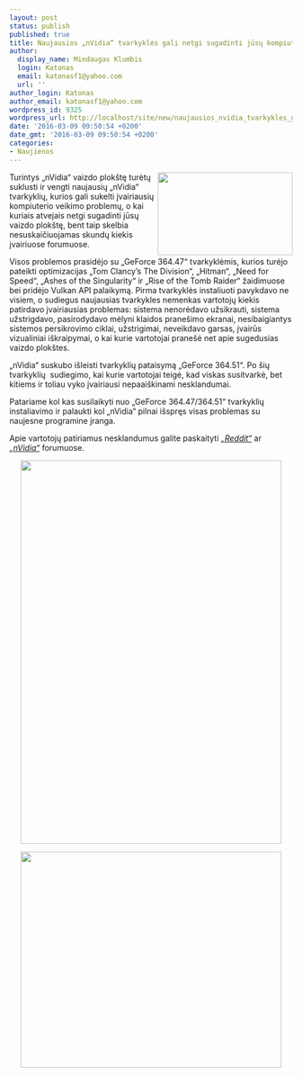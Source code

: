 ```yaml
---
layout: post
status: publish
published: true
title: Naujausios „nVidia“ tvarkyklės gali netgi sugadinti jūsų kompiuterį
author:
  display_name: Mindaugas Klumbis
  login: Katonas
  email: katonasf1@yahoo.com
  url: ''
author_login: Katonas
author_email: katonasf1@yahoo.com
wordpress_id: 9325
wordpress_url: http://localhost/site/new/naujausios_nvidia_tvarkykles_gali_netgi_sugadinti_jusu_kompiuteri/
date: '2016-03-09 09:50:54 +0200'
date_gmt: '2016-03-09 09:50:54 +0200'
categories:
- Naujienos
---
```

<p>
	<a href="http://technews.lt/userfiles/Reddit-Users-Nvidia-Drivers.jpg"><img alt="" src="http://technews.lt/userfiles/Reddit-Users-Nvidia-Drivers.jpg" style="width: 240px; height: 147px; float: right;" /></a>Turintys &bdquo;nVidia&ldquo; vaizdo plok&scaron;tę turėtų suklusti ir vengti naujausių &bdquo;nVidia&ldquo; tvarkyklių, kurios gali sukelti įvairiausių kompiuterio veikimo problemų, o kai kuriais atvejais netgi sugadinti jūsų vaizdo plok&scaron;tę, bent taip skelbia nesuskaičiuojamas skundų kiekis įvairiuose forumuose.</p>
<p>
	Visos problemos prasidėjo su &bdquo;GeForce 364.47&ldquo; tvarkyklėmis, kurios turėjo pateikti optimizacijas &bdquo;Tom Clancy&rsquo;s The Division&ldquo;, &bdquo;Hitman&ldquo;, &bdquo;Need for Speed&ldquo;, &bdquo;Ashes of the Singularity&ldquo; ir &bdquo;Rise of the Tomb Raider&ldquo; žaidimuose bei pridėjo Vulkan API palaikymą. Pirma tvarkyklės instaliuoti pavykdavo ne visiem, o sudiegus naujausias tvarkykles nemenkas vartotojų kiekis patirdavo įvairiausias problemas: sistema nenorėdavo užsikrauti, sistema užstrigdavo, pasirodydavo mėlyni klaidos prane&scaron;imo ekranai, nesibaigiantys sistemos persikrovimo ciklai, užstrigimai, neveikdavo garsas, įvairūs vizualiniai i&scaron;kraipymai, o kai kurie vartotojai prane&scaron;ė net apie sugedusias vaizdo plok&scaron;tes.</p>
<p>
	&bdquo;nVidia&ldquo; suskubo i&scaron;leisti tvarkyklių pataisymą &bdquo;GeForce 364.51&ldquo;. Po &scaron;ių tvarkyklių &nbsp;sudiegimo, kai kurie vartotojai teigė, kad viskas susitvarkė, bet kitiems ir toliau vyko įvairiausi nepaai&scaron;kinami nesklandumai.</p>
<p>
	Patariame kol kas susilaikyti nuo &bdquo;GeForce 364.47/364.51&ldquo; tvarkyklių instaliavimo ir palaukti kol &bdquo;nVidia&ldquo; pilnai i&scaron;spręs visas problemas su naujesne programine įranga.</p>
<p>
	Apie vartotojų patiriamus nesklandumus galite paskaityti <em><a href="https://www.reddit.com/r/nvidia/comments/49cy4i/new_36447_driver_released_with_vulkan_support_in/">&bdquo;Reddit&ldquo;</a></em> ar <em><a href="http://www.geforce.com/whats-new/articles/tom-clancys-the-division-game-ready-drivers-released#disqus_thread">&bdquo;nVidia&ldquo;</a></em> forumuose.</p>
<p style="text-align: center;">
	<a href="http://technews.lt/userfiles/Nvidia-users-reporting-driver-issues.jpg"><img alt="" src="http://technews.lt/userfiles/Nvidia-users-reporting-driver-issues.jpg" style="width: 464px; height: 682px;" /></a></p>
<p style="text-align: center;">
	<a href="http://technews.lt/userfiles/Nvidia-users-reporting-364_51-driver-issues-geforce-forums.jpg"><img alt="" src="http://technews.lt/userfiles/Nvidia-users-reporting-364_51-driver-issues-geforce-forums.jpg" style="width: 464px; height: 384px;" /></a></p>
